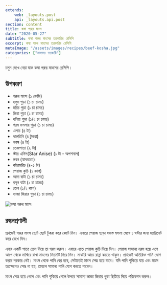 ```yaml
---
extends:
    web: _layouts.post
    api: _layouts.api.post
section: content
title: কষা গরুর মাংস
date: "2020-05-27"
subtitle: কষা গরুর মাংসের তরকারির রেসিপি
excerpt: কষা গরুর মাংসের তরকারির রেসিপি
metaImage: "/assets/images/recipes/beef-kosha.jpg"
categories: ["মাংসের তরকারী"]
---
```


চলুন দেখে নেয়া যাক কষা গরুর মাংসের রেসিপি।

## উপকরণ

- গরুর মাংস (১ কেজি)
- হলুদ গুড়া (১ চা চামচ)
- মরিচ গুড়া (১ চা চামচ)
- জিরা গুড়া (১ চা চামচ)
- ধনিয়া গুড়া (১/২ চা চামচ)
- গরম মসলার গুড়া (১ চা চামচ)
- এলাচ (৪ টা)
- দারুচিনি (৪ টুকরা)
- লবঙ্গ (৪ টা)
- তেজপাতা (২ টা)
- স্টার এনিস(Star Anise) (১ টা - অপশনাল)
- লবন (স্বাদমতো)
- কাঁচামরিচ (৪-৫ টা)
- পেয়াজ কুচি (১ কাপ)
- আদা বাটা (১ চা চামচ)
- রসুন বাটা (১ চা চামচ)
- তেল (১/২ কাপ)
- ভাজা জিরার গুড়া (১ চা চামচ)

![কষা গরুর মাংস](/assets/images/recipes/beef-kosha.jpg)

## রন্ধনপ্রণালী

প্রথমেই গরুর মাংস ছোট ছোট টুকরা করে কেটে নিন। এবারে পেয়াজ ছাড়া সমস্ত মসলা মেখে ১ ঘন্টার জন্য ম্যারিনেট
করে রেখে দিন।

এবার একটি পাত্রে তেল নিয়ে তা গরম করুন। এবারে এতে পেয়াজ কুচি দিয়ে দিন। পেয়াজ সামান্য নরম হয়ে এলে
আগে থেকে মাখিয়ে রাখা মাংসের মিশ্রনটি দিয়ে দিন। মাঝারি আচে রান্না করতে থাকুন। প্রথমেই অতিরিক্ত পানি যোগ
করার দরকার নেই। মাংস থেকে পানি বের হবে, সেটাতেই মাংস সেদ্ধ হয়ে যাবে। যদি পানি শুকিয়ে যায় এবং মাংস
ততক্ষনেও সেদ্ধ না হয়, তাহলে সামান্য পানি যোগ করতে পারেন।

মাংস সেদ্ধ হয়ে গেলে এবং পানি শুকিয়ে গেলে উপরে সামান্য ভাজা জিরার গুড়া ছিটিয়ে দিয়ে পরিবেশন করুন।
